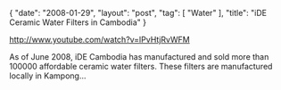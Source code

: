 {
   "date": "2008-01-29",
   "layout": "post",
   "tag": [
      "Water"
   ],
   "title": "iDE Ceramic Water Filters in Cambodia"
}

http://www.youtube.com/watch?v=lPvHtjRvWFM  

As of June 2008, iDE Cambodia has manufactured and sold more than 100000 affordable ceramic water filters. These filters are manufactured locally in Kampong...
